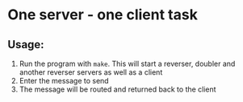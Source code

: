 # One server - one client task

## Usage:
1. Run the program with `make`. This will start a reverser, doubler and another reverser servers as well as a client
1. Enter the message to send
1. The message will be routed and returned back to the client
